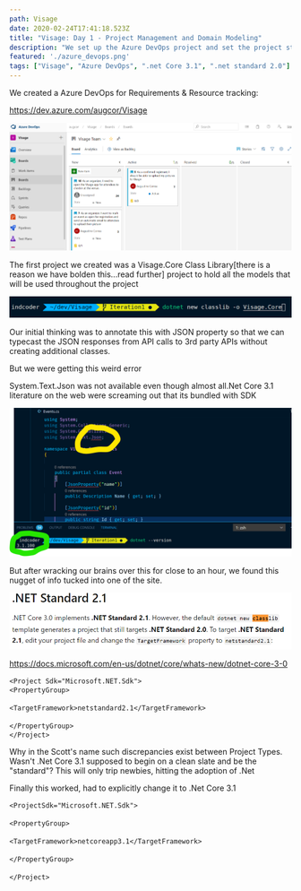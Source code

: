 ```yaml
---
path: Visage
date: 2020-02-24T17:41:18.523Z
title: "Visage: Day 1 - Project Management and Domain Modeling"
description: "We set up the Azure DevOps project and set the project structure"
featured: './azure_devops.png'
tags: ["Visage", "Azure DevOps", ".net Core 3.1", ".net standard 2.0"]
---
```

<!--StartFragment-->

We created a Azure DevOps for Requirements & Resource tracking:

<https://dev.azure.com/augcor/Visage>


![Visage Azure DevOps Project](./azure_devops.png)

The first project we created was a Visage.Core Class Library\[there is a reason we have bolden this...read further] project to hold all the models that will be used throughout the project

![ClassLib .net command](./Day1-classlib-clicommand.png)

Our initial thinking was to annotate this with JSON property so that we can typecast the JSON responses from API calls to 3rd party APIs without creating additional classes.

But we were getting this weird error

System.Text.Json was not available even though almost all.Net Core 3.1 literature on the web were screaming out that its bundled with SDK

![Squiggly under JSON reference](./Day1-JSON-Code-squiggly.png)

But after wracking our brains over this for close to an hour, we found this nugget of info tucked into one of the site.

![.Net Standard 2.1 non-standard for Classlib](./Day1-.netstandard2_1.png)

<https://docs.microsoft.com/en-us/dotnet/core/whats-new/dotnet-core-3-0>


```dotnet
<Project Sdk="Microsoft.NET.Sdk">
<PropertyGroup>

<TargetFramework>netstandard2.1</TargetFramework>

</PropertyGroup>
</Project>
```
Why in the Scott's name such discrepancies exist between Project Types. Wasn't .Net Core 3.1 supposed to begin on a clean slate and be the "standard"? This will only trip newbies, hitting the adoption of .Net


Finally this worked, had to explicitly change it to .Net Core 3.1

```dotnet
<ProjectSdk="Microsoft.NET.Sdk">

<PropertyGroup>

<TargetFramework>netcoreapp3.1</TargetFramework>

</PropertyGroup>

</Project>
```
<!--EndFragment-->
